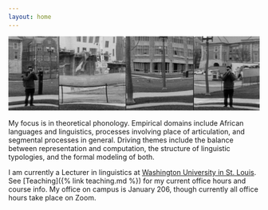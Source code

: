 ```yaml
---
layout: home
---
```


![](/assets/banner.jpg)

My focus is in theoretical phonology. Empirical domains include African languages and linguistics, processes involving place of articulation, and segmental processes in general. Driving themes include the balance between representation and computation, the structure of linguistic typologies, and the formal modeling of both.

I am currently a Lecturer in linguistics at [Washington University in St. Louis](https://linguistics.wustl.edu/). See [Teaching]({% link teaching.md %}) for my current office hours and course info. My office on campus is January 206, though currently all office hours take place on Zoom.




